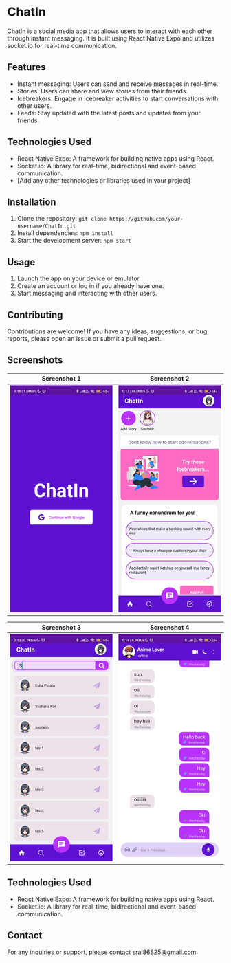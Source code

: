 # ChatIn

ChatIn is a social media app that allows users to interact with each other through instant messaging. It is built using React Native Expo and utilizes socket.io for real-time communication.

## Features

- Instant messaging: Users can send and receive messages in real-time.
- Stories: Users can share and view stories from their friends.
- Icebreakers: Engage in icebreaker activities to start conversations with other users.
- Feeds: Stay updated with the latest posts and updates from your friends.

## Technologies Used

- React Native Expo: A framework for building native apps using React.
- Socket.io: A library for real-time, bidirectional and event-based communication.
- [Add any other technologies or libraries used in your project]

## Installation

1. Clone the repository: `git clone https://github.com/your-username/ChatIn.git`
2. Install dependencies: `npm install`
3. Start the development server: `npm start`

## Usage

1. Launch the app on your device or emulator.
2. Create an account or log in if you already have one.
3. Start messaging and interacting with other users.

## Contributing

Contributions are welcome! If you have any ideas, suggestions, or bug reports, please open an issue or submit a pull request.

## Screenshots

| Screenshot 1 | Screenshot 2 |
|--------------|--------------|
| ![Screenshot 1](assets/screenshots/1.jpg) | ![Screenshot 2](assets/screenshots/2.jpg) |

| Screenshot 3 | Screenshot 4 |
|--------------|--------------|
| ![Screenshot 3](assets/screenshots/3.jpg) | ![Screenshot 4](assets/screenshots/4.jpg) |



## Technologies Used

- React Native Expo: A framework for building native apps using React.
- Socket.io: A library for real-time, bidirectional and event-based communication.


## Contact

For any inquiries or support, please contact srai86825@gmail.com.

